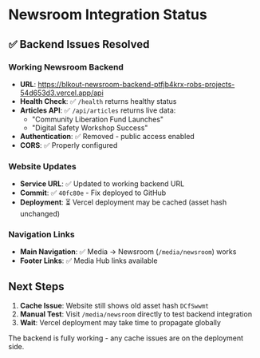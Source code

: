 # Newsroom Integration Status

## ✅ Backend Issues Resolved

### Working Newsroom Backend
- **URL**: https://blkout-newsroom-backend-ptfjb4krx-robs-projects-54d653d3.vercel.app/api
- **Health Check**: ✅ `/health` returns healthy status  
- **Articles API**: ✅ `/api/articles` returns live data:
  - "Community Liberation Fund Launches"
  - "Digital Safety Workshop Success"
- **Authentication**: ✅ Removed - public access enabled
- **CORS**: ✅ Properly configured

### Website Updates
- **Service URL**: ✅ Updated to working backend URL
- **Commit**: ✅ `40fc80e` - Fix deployed to GitHub
- **Deployment**: ⏳ Vercel deployment may be cached (asset hash unchanged)

### Navigation Links
- **Main Navigation**: ✅ Media → Newsroom (`/media/newsroom`) works
- **Footer Links**: ✅ Media Hub links available

## Next Steps
1. **Cache Issue**: Website still shows old asset hash `DCfSwwmt`
2. **Manual Test**: Visit `/media/newsroom` directly to test backend integration
3. **Wait**: Vercel deployment may take time to propagate globally

The backend is fully working - any cache issues are on the deployment side.